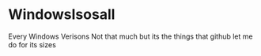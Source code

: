 # WindowsIsosall
Every Windows Verisons
Not that much but its the things that  github let me do for its sizes
